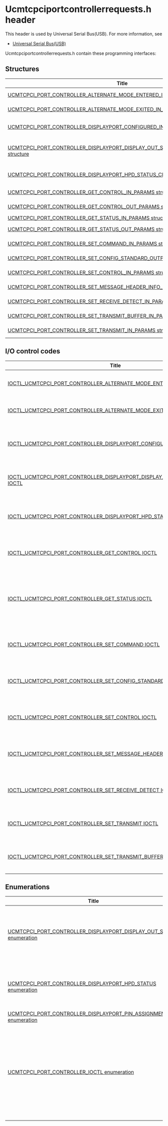 # Ucmtcpciportcontrollerrequests.h header


This header is used by Universal Serial Bus(USB). For more information, see
- [Universal Serial Bus(USB)](../_usbref/index.md)

Ucmtcpciportcontrollerrequests.h contain these programming interfaces:


## Structures

| Title   | Description   |
| ---- |:---- |
| [UCMTCPCI_PORT_CONTROLLER_ALTERNATE_MODE_ENTERED_IN_PARAMS structure](ns-ucmtcpciportcontrollerrequests--ucmtcpci-port-controller-alternate-mode-entered-in-params.md) | Stores information about the alternate mode that was detected. This structure is used in the IOCTL_UCMTCPCI_PORT_CONTROLLER_ALTERNATE_MODE_ENTERED request. |
| [UCMTCPCI_PORT_CONTROLLER_ALTERNATE_MODE_EXITED_IN_PARAMS structure](ns-ucmtcpciportcontrollerrequests--ucmtcpci-port-controller-alternate-mode-exited-in-params.md) | Stores information about the alternate mode that was exited. This structure is used in the IOCTL_UCMTCPCI_PORT_CONTROLLER_ALTERNATE_MODE_EXITED request. |
| [UCMTCPCI_PORT_CONTROLLER_DISPLAYPORT_CONFIGURED_IN_PARAMS structure](ns-ucmtcpciportcontrollerrequests--ucmtcpci-port-controller-displayport-configured-in-params.md) | Stores information about the pin assignment of the DisplayPort alternate mode that was configured. This structure is used in the IOCTL_UCMTCPCI_PORT_CONTROLLER_DISPLAYPORT_CONFIGURED request. |
| [UCMTCPCI_PORT_CONTROLLER_DISPLAYPORT_DISPLAY_OUT_STATUS_CHANGED_IN_PARAMS structure](ns-ucmtcpciportcontrollerrequests--ucmtcpci-port-controller-displayport-display-out-status-changed-in-params.md) | Stores information about display out status of the DisplayPort connection. This structure is used in the IOCTL_UCMTCPCI_PORT_CONTROLLER_DISPLAYPORT_DISPLAY_OUT_STATUS_CHANGED request. |
| [UCMTCPCI_PORT_CONTROLLER_DISPLAYPORT_HPD_STATUS_CHANGED_IN_PARAMS structure](ns-ucmtcpciportcontrollerrequests--ucmtcpci-port-controller-displayport-hpd-status-changed-in-params.md) | Stores information about hot plug detect status of the DisplayPort connection. This structure is used in the IOCTL_UCMTCPCI_PORT_CONTROLLER_DISPLAYPORT_HPD_STATUS_CHANGED request. |
| [UCMTCPCI_PORT_CONTROLLER_GET_CONTROL_IN_PARAMS structure](ns-ucmtcpciportcontrollerrequests--ucmtcpci-port-controller-get-control-in-params.md) | This structure is used in the IOCTL_UCMTCPCI_PORT_CONTROLLER_GET_CONTROL request. |
| [UCMTCPCI_PORT_CONTROLLER_GET_CONTROL_OUT_PARAMS structure](ns-ucmtcpciportcontrollerrequests--ucmtcpci-port-controller-get-control-out-params.md) | Stores the values of all control registers of the port controller retrieved by the IOCTL_UCMTCPCI_PORT_CONTROLLER_GET_CONTROL request. |
| [UCMTCPCI_PORT_CONTROLLER_GET_STATUS_IN_PARAMS structure](ns-ucmtcpciportcontrollerrequests--ucmtcpci-port-controller-get-status-in-params.md) | This structure is used in the IOCTL_UCMTCPCI_PORT_CONTROLLER_GET_STATUS request. |
| [UCMTCPCI_PORT_CONTROLLER_GET_STATUS_OUT_PARAMS structure](ns-ucmtcpciportcontrollerrequests--ucmtcpci-port-controller-get-status-out-params.md) | Stores the values of all status registers of the port controller. This structure is used in the IOCTL_UCMTCPCI_PORT_CONTROLLER_GET_STATUS request. |
| [UCMTCPCI_PORT_CONTROLLER_SET_COMMAND_IN_PARAMS structure](ns-ucmtcpciportcontrollerrequests--ucmtcpci-port-controller-set-command-in-params.md) | Stores the specified command registers. This structure is used in the IOCTL_UCMTCPCI_PORT_CONTROLLER_SET_COMMAND request. |
| [UCMTCPCI_PORT_CONTROLLER_SET_CONFIG_STANDARD_OUTPUT_IN_PARAMS structure](ns-ucmtcpciportcontrollerrequests--ucmtcpci-port-controller-set-config-standard-output-in-params.md) | Stores the value of the CONFIG_STANDARD_OUTPUT Register. This structure is used in the IOCTL_UCMTCPCI_PORT_CONTROLLER_SET_CONFIG_STANDARD_OUTPUT request. |
| [UCMTCPCI_PORT_CONTROLLER_SET_CONTROL_IN_PARAMS structure](ns-ucmtcpciportcontrollerrequests--ucmtcpci-port-controller-set-control-in-params.md) | Stores the values of all control registers. This structure is used in the IOCTL_UCMTCPCI_PORT_CONTROLLER_SET_CONTROL request. |
| [UCMTCPCI_PORT_CONTROLLER_SET_MESSAGE_HEADER_INFO_IN_PARAMS structure](ns-ucmtcpciportcontrollerrequests--ucmtcpci-port-controller-set-message-header-info-in-params.md) | Stores the value of the VBUS_VOLTAGE_ALARM_LO_CFG Register. This structure is used in the IOCTL_UCMTCPCI_PORT_CONTROLLER_SET_MESSAGE_HEADER_INFO request. |
| [UCMTCPCI_PORT_CONTROLLER_SET_RECEIVE_DETECT_IN_PARAMS structure](ns-ucmtcpciportcontrollerrequests--ucmtcpci-port-controller-set-receive-detect-in-params.md) | Stores the value of the RECEIVE_DETECT Register. This structure is used in the IOCTL_UCMTCPCI_PORT_CONTROLLER_SET_RECEIVE_DETECT request. |
| [UCMTCPCI_PORT_CONTROLLER_SET_TRANSMIT_BUFFER_IN_PARAMS structure](ns-ucmtcpciportcontrollerrequests--ucmtcpci-port-controller-set-transmit-buffer-in-params.md) | Stores the value of the TRANSMIT_BUFFER Register. This structure is used in the IOCTL_UCMTCPCI_PORT_CONTROLLER_SET_TRANSMIT_BUFFER request. |
| [UCMTCPCI_PORT_CONTROLLER_SET_TRANSMIT_IN_PARAMS structure](ns-ucmtcpciportcontrollerrequests--ucmtcpci-port-controller-set-transmit-in-params.md) | Stores the values of TRANSMIT Register. This structure is used in the IOCTL_UCMTCPCI_PORT_CONTROLLER_SET_TRANSMIT request. |

## I/O control codes

| Title   | Description   |
| ---- |:---- |
| [IOCTL_UCMTCPCI_PORT_CONTROLLER_ALTERNATE_MODE_ENTERED IOCTL](ni-ucmtcpciportcontrollerrequests-ioctl-ucmtcpci-port-controller-alternate-mode-entered.md) | Notifies the client driver that an alternate mode is entered so that the driver can perform additional tasks. |
| [IOCTL_UCMTCPCI_PORT_CONTROLLER_ALTERNATE_MODE_EXITED IOCTL](ni-ucmtcpciportcontrollerrequests-ioctl-ucmtcpci-port-controller-alternate-mode-exited.md) | Notifies the client driver that an alternate mode is exited so that the driver can perform additional tasks. |
| [IOCTL_UCMTCPCI_PORT_CONTROLLER_DISPLAYPORT_CONFIGURED IOCTL](ni-ucmtcpciportcontrollerrequests-ioctl-ucmtcpci-port-controller-displayport-configured.md) | Notifies the client driver that the DisplayPort alternate mode on the partner device has been configured with pin assignment so that the driver can perform additional tasks. |
| [IOCTL_UCMTCPCI_PORT_CONTROLLER_DISPLAYPORT_DISPLAY_OUT_STATUS_CHANGED IOCTL](ni-ucmtcpciportcontrollerrequests-ioctl-ucmtcpci-port-controller-displayport-display-out-status-changed.md) | Notifies the client driver that the display out status of the DisplayPort connection has changed so that the driver can perform additional tasks. |
| [IOCTL_UCMTCPCI_PORT_CONTROLLER_DISPLAYPORT_HPD_STATUS_CHANGED IOCTL](ni-ucmtcpciportcontrollerrequests-ioctl-ucmtcpci-port-controller-displayport-hpd-status-changed.md) | Notifies the client driver that the hot-plug detect status of the DisplayPort connection has changed so that the driver can perform additional tasks. |
| [IOCTL_UCMTCPCI_PORT_CONTROLLER_GET_CONTROL IOCTL](ni-ucmtcpciportcontrollerrequests-ioctl-ucmtcpci-port-controller-get-control.md) | Gets the values of all control registers defined as per the Universal Serial Bus Type-C Port Controller Interface Specification. |
| [IOCTL_UCMTCPCI_PORT_CONTROLLER_GET_STATUS IOCTL](ni-ucmtcpciportcontrollerrequests-ioctl-ucmtcpci-port-controller-get-status.md) | Gets values of all status registers as per the Universal Serial Bus Type-C Port Controller Interface Specification. The client driver must retrieve the values of the CC_STATUS, POWER_STATUS, and FAULT_STATUS registers. |
| [IOCTL_UCMTCPCI_PORT_CONTROLLER_SET_COMMAND IOCTL](ni-ucmtcpciportcontrollerrequests-ioctl-ucmtcpci-port-controller-set-command.md) | Sets the value of a command register defined as per the Universal Serial Bus Type-C Port Controller Interface Specification. |
| [IOCTL_UCMTCPCI_PORT_CONTROLLER_SET_CONFIG_STANDARD_OUTPUT IOCTL](ni-ucmtcpciportcontrollerrequests-ioctl-ucmtcpci-port-controller-set-config-standard-output.md) | Sets the CONFIG_STANDARD_OUTPUT Register defined as per the Universal Serial Bus Type-C Port Controller Interface Specification. |
| [IOCTL_UCMTCPCI_PORT_CONTROLLER_SET_CONTROL IOCTL](ni-ucmtcpciportcontrollerrequests-ioctl-ucmtcpci-port-controller-set-control.md) | Sets the value of a control register defined as per the Universal Serial Bus Type-C Port Controller Interface Specification. |
| [IOCTL_UCMTCPCI_PORT_CONTROLLER_SET_MESSAGE_HEADER_INFO IOCTL](ni-ucmtcpciportcontrollerrequests-ioctl-ucmtcpci-port-controller-set-message-header-info.md) | Sets the value of the MESSAGE_HEADER_INFO Register defined as per the Universal Serial Bus Type-C Port Controller Interface Specification. |
| [IOCTL_UCMTCPCI_PORT_CONTROLLER_SET_RECEIVE_DETECT IOCTL](ni-ucmtcpciportcontrollerrequests-ioctl-ucmtcpci-port-controller-set-receive-detect.md) | Sets the RECEIVE_DETECT Register defined as per the Universal Serial Bus Type-C Port Controller Interface Specification. |
| [IOCTL_UCMTCPCI_PORT_CONTROLLER_SET_TRANSMIT IOCTL](ni-ucmtcpciportcontrollerrequests-ioctl-ucmtcpci-port-controller-set-transmit.md) | Sets the TRANSMIT Register defined as per the Universal Serial Bus Type-C Port Controller Interface Specification. |
| [IOCTL_UCMTCPCI_PORT_CONTROLLER_SET_TRANSMIT_BUFFER IOCTL](ni-ucmtcpciportcontrollerrequests-ioctl-ucmtcpci-port-controller-set-transmit-buffer.md) | Sets the TRANSMIT_BUFER Register defined as per the Universal Serial Bus Type-C Port Controller Interface Specification. |

## Enumerations

| Title   | Description   |
| ---- |:---- |
| [UCMTCPCI_PORT_CONTROLLER_DISPLAYPORT_DISPLAY_OUT_STATUS enumeration](ne-ucmtcpciportcontrollerrequests--ucmtcpci-port-controller-displayport-display-out-status.md) | Defines values to determine whether a display out status for a DisplayPort device is enabled. |
| [UCMTCPCI_PORT_CONTROLLER_DISPLAYPORT_HPD_STATUS enumeration](ne-ucmtcpciportcontrollerrequests--ucmtcpci-port-controller-displayport-hpd-status.md) | Defines values to determine whether a DisplayPort device is plugged in. |
| [UCMTCPCI_PORT_CONTROLLER_DISPLAYPORT_PIN_ASSIGNMENT enumeration](ne-ucmtcpciportcontrollerrequests--ucmtcpci-port-controller-displayport-pin-assignment.md) | TBD. |
| [UCMTCPCI_PORT_CONTROLLER_IOCTL enumeration](ne-ucmtcpciportcontrollerrequests--ucmtcpci-port-controller-ioctl.md) | Defines the various device I/O control requests that are sent to the client driver for the port controller. This indicates the type of IOCTL in WPP. |
